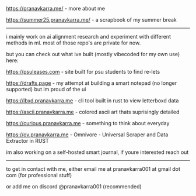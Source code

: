 https://pranavkarra.me/ - more about me

https://summer25.pranavkarra.me/  - a scrapbook of my summer break

---

i mainly work on ai alignment research and experiment with different methods in ml. most of those repo's are private for now. 

but you can check out what ive built (mostly vibecoded for my own use) here:

https://psuleases.com - site built for psu students to find re-lets 

https://drafts.page - my attempt at building a smart notepad (no longer supported) but im proud of the ui

https://lbxd.pranavkarra.me - cli tool built in rust to view letterboxd data

https://ascii.pranavkarra.me - colored ascii art thats suprisingly detailed

https://curious.pranavkarra.me - something to think about everyday

https://ov.pranavkarra.me - Omnivore - Universal Scraper and Data Extractor in RUST

im also working on a self-hosted smart journal, if youre interested reach out


---


to get in contact with me, either email me at pranavkarra001 at gmail dot com (for professional stuff)

or add me on discord @pranavkarra001 (recommended)
